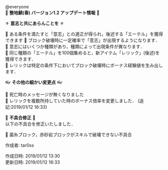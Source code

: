 @everyone   
:cherry_blossom:  **__整地鯖(春) バージョン1.2 アップデート情報__** :cherry_blossom:  


:fleur_de_lis: **__意志と共にあらんことを__** :fleur_de_lis:   

:diamond_shape_with_a_dot_inside: ある条件を満たすと「意志」との適正が得られ，後述する「エーテル」を獲得できます
:diamond_shape_with_a_dot_inside: ブロック破壊時に一定確率で「意志」が出現するようになります．
:diamond_shape_with_a_dot_inside: 意志にはいくつか種類があり，種類によって出現条件が異なります．  
:diamond_shape_with_a_dot_inside: 同じ種類の「エーテル」を100個集めると，新アイテム「レリック」(後述)を獲得できます．  
:diamond_shape_with_a_dot_inside: レリックは特定の条件下においてブロック破壊時にボーナス経験値を生み出します．  


:eyeglasses: **__その他の細かい変更点__** :eyeglasses:    

:diamond_shape_with_a_dot_inside: 死亡時のメッセージが無くなりました    
:diamond_shape_with_a_dot_inside: レリックを複数所持していた時のボーナス倍率を変更しました． (追記:2019/01/12 16:33)   


:bow: **__不具合修正__** :bow:   
以下の不具合を修正いたしました．  

:diamond_shape_with_a_dot_inside: 菌糸ブロック，赤砂岩ブロックがスキルで破壊できない不具合  



作成者: tar0ss  

作成日時: 2019/01/12 13:30  
更新日時: 2019/01/12 16:33  